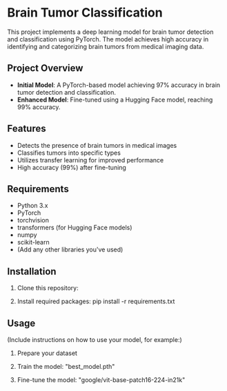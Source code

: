 # Brain Tumor Classification

This project implements a deep learning model for brain tumor detection and classification using PyTorch. The model achieves high accuracy in identifying and categorizing brain tumors from medical imaging data.

## Project Overview

- **Initial Model**: A PyTorch-based model achieving 97% accuracy in brain tumor detection and classification.
- **Enhanced Model**: Fine-tuned using a Hugging Face model, reaching 99% accuracy.

## Features

- Detects the presence of brain tumors in medical images
- Classifies tumors into specific types
- Utilizes transfer learning for improved performance
- High accuracy (99%) after fine-tuning

## Requirements

- Python 3.x
- PyTorch
- torchvision
- transformers (for Hugging Face models)
- numpy
- scikit-learn
- (Add any other libraries you've used)

## Installation

1. Clone this repository:

2. Install required packages: pip install -r requirements.txt

## Usage

(Include instructions on how to use your model, for example:)

1. Prepare your dataset
2. Train the model: "best_model.pth"

3. Fine-tune the model: "google/vit-base-patch16-224-in21k"

